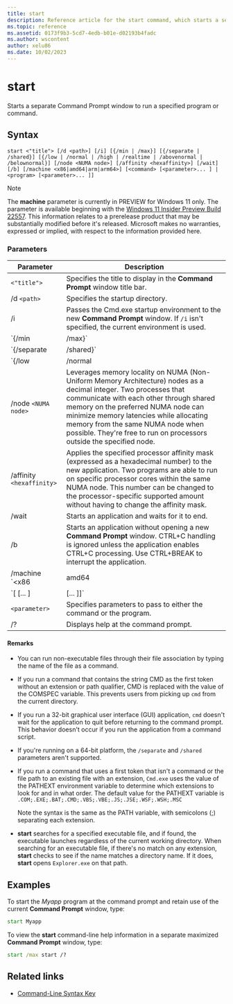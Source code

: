 ```yaml
---
title: start
description: Reference article for the start command, which starts a separate Command Prompt window to run a specified program or command.
ms.topic: reference
ms.assetid: 0173f9b3-5cd7-4edb-b01e-d02193b4fadc
ms.author: wscontent
author: xelu86
ms.date: 10/02/2023
---
```


# start

Starts a separate Command Prompt window to run a specified program or command.

## Syntax

```
start <"title"> [/d <path>] [/i] [{/min | /max}] [{/separate | /shared}] [{/low | /normal | /high | /realtime | /abovenormal | /belownormal}] [/node <NUMA node>] [/affinity <hexaffinity>] [/wait] [/b] [/machine <x86|amd64|arm|arm64>] [<command> [<parameter>... ] | <program> [<parameter>... ]]
```

> [!NOTE]
> The **machine** parameter is currently in PREVIEW for Windows 11 only. The parameter is available
> beginning with the [Windows 11 Insider Preview Build 22557](https://blogs.windows.com/windows-insider/2022/02/16/announcing-windows-11-insider-preview-build-22557/).
> This information relates to a prerelease product that may be substantially modified before it's
> released. Microsoft makes no warranties, expressed or implied, with respect to the information
> provided here.

### Parameters

| Parameter | Description |
|--|--|
| `<"title">` | Specifies the title to display in the **Command Prompt** window title bar. |
| /d `<path>` | Specifies the startup directory. |
| /i | Passes the Cmd.exe startup environment to the new **Command Prompt** window. If `/i` isn't specified, the current environment is used. |
| `{/min | /max}` | Specifies to minimize (`/min`) or maximize (`/max`) the new **Command Prompt** window. |
| `{/separate | /shared}` | Starts 16-bit programs in a separate memory space (`/separate`) or shared memory space (**/shared**). These options aren't supported on 64-bit platforms. |
| `{/low | /normal | /high | /realtime | /abovenormal | /belownormal}` | Starts an application in the specified priority class. |
| /node `<NUMA node>` | Leverages memory locality on NUMA (Non-Uniform Memory Architecture) nodes as a decimal integer. Two processes that communicate with each other through shared memory on the preferred NUMA node can minimize memory latencies while allocating memory from the same NUMA node when possible. They're free to run on processors outside the specified node.|
| /affinity `<hexaffinity>` | Applies the specified processor affinity mask (expressed as a hexadecimal number) to the new application. Two programs are able to run on specific processor cores within the same NUMA node. This number can be changed to the processor-specific supported amount without having to change the affinity mask.|
| /wait | Starts an application and waits for it to end. |
| /b | Starts an application without opening a new **Command Prompt** window. CTRL+C handling is ignored unless the application enables CTRL+C processing. Use CTRL+BREAK to interrupt the application. |
| /machine `<x86 | amd64 | arm | arm64>` | Specifies the machine architecture of the application process. |
| `[<command> [<parameter>... ] | <program> [<parameter>... ]]` | Specifies the command or program to start. |
| `<parameter>` | Specifies parameters to pass to either the command or the program. |
| /? | Displays help at the command prompt. |

#### Remarks

- You can run non-executable files through their file association by typing the name of the file as a command.

- If you run a command that contains the string CMD as the first token without an extension or path qualifier, CMD is replaced with the value of the COMSPEC variable. This prevents users from picking up `cmd` from the current directory.

- If you run a 32-bit graphical user interface (GUI) application, `cmd` doesn't wait for the application to quit before returning to the command prompt. This behavior doesn't occur if you run the application from a command script.

- If you're running on a 64-bit platform, the `/separate` and `/shared` parameters aren't supported.

- If you run a command that uses a first token that isn't a command or the file path to an existing file with an extension, `Cmd.exe` uses the value of the PATHEXT environment variable to determine which extensions to look for and in what order. The default value for the PATHEXT variable is `.COM;.EXE;.BAT;.CMD;.VBS;.VBE;.JS;.JSE;.WSF;.WSH;.MSC`

    Note the syntax is the same as the PATH variable, with semicolons (;) separating each extension.

- **start** searches for a specified executable file, and if found, the executable launches regardless of the current working directory. When searching for an executable file, if there's no match on any extension, **start** checks to see if the name matches a directory name. If it does, **start** opens `Explorer.exe` on that path.

## Examples

To start the *Myapp* program at the command prompt and retain use of the current **Command Prompt** window, type:

```cmd
start Myapp
```

To view the **start** command-line help information in a separate maximized **Command Prompt** window, type:

```cmd
start /max start /?
```

## Related links

- [Command-Line Syntax Key](command-line-syntax-key.md)
